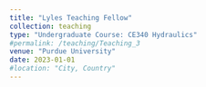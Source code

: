 ```yaml
---
title: "Lyles Teaching Fellow"
collection: teaching
type: "Undergraduate Course: CE340 Hydraulics"
#permalink: /teaching/Teaching_3
venue: "Purdue University"
date: 2023-01-01
#location: "City, Country"
---
```

